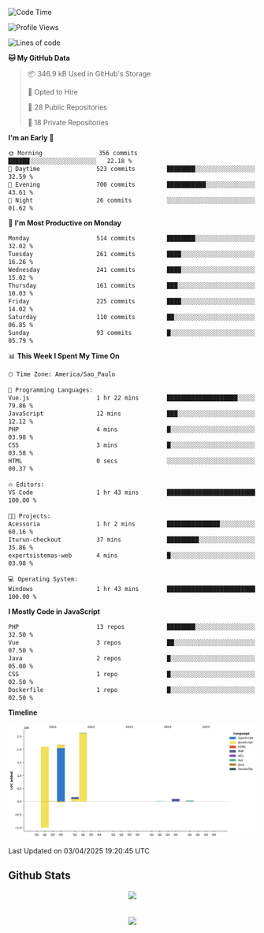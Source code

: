  
<!--START_SECTION:waka-->
![Code Time](http://img.shields.io/badge/Code%20Time-1%2C851%20hrs%2034%20mins-blue)

![Profile Views](http://img.shields.io/badge/Profile%20Views-0-blue)

![Lines of code](https://img.shields.io/badge/From%20Hello%20World%20I%27ve%20Written-7.2%20million%20lines%20of%20code-blue)

**🐱 My GitHub Data** 

> 📦 346.9 kB Used in GitHub's Storage 
 > 
> 💼 Opted to Hire
 > 
> 📜 28 Public Repositories 
 > 
> 🔑 18 Private Repositories 
 > 
**I'm an Early 🐤** 

```text
🌞 Morning                356 commits         ██████░░░░░░░░░░░░░░░░░░░   22.18 % 
🌆 Daytime                523 commits         ████████░░░░░░░░░░░░░░░░░   32.59 % 
🌃 Evening                700 commits         ███████████░░░░░░░░░░░░░░   43.61 % 
🌙 Night                  26 commits          ░░░░░░░░░░░░░░░░░░░░░░░░░   01.62 % 
```
📅 **I'm Most Productive on Monday** 

```text
Monday                   514 commits         ████████░░░░░░░░░░░░░░░░░   32.02 % 
Tuesday                  261 commits         ████░░░░░░░░░░░░░░░░░░░░░   16.26 % 
Wednesday                241 commits         ████░░░░░░░░░░░░░░░░░░░░░   15.02 % 
Thursday                 161 commits         ███░░░░░░░░░░░░░░░░░░░░░░   10.03 % 
Friday                   225 commits         ████░░░░░░░░░░░░░░░░░░░░░   14.02 % 
Saturday                 110 commits         ██░░░░░░░░░░░░░░░░░░░░░░░   06.85 % 
Sunday                   93 commits          █░░░░░░░░░░░░░░░░░░░░░░░░   05.79 % 
```


📊 **This Week I Spent My Time On** 

```text
🕑︎ Time Zone: America/Sao_Paulo

💬 Programming Languages: 
Vue.js                   1 hr 22 mins        ████████████████████░░░░░   79.86 % 
JavaScript               12 mins             ███░░░░░░░░░░░░░░░░░░░░░░   12.12 % 
PHP                      4 mins              █░░░░░░░░░░░░░░░░░░░░░░░░   03.98 % 
CSS                      3 mins              █░░░░░░░░░░░░░░░░░░░░░░░░   03.58 % 
HTML                     0 secs              ░░░░░░░░░░░░░░░░░░░░░░░░░   00.37 % 

🔥 Editors: 
VS Code                  1 hr 43 mins        █████████████████████████   100.00 % 

🐱‍💻 Projects: 
Acessoria                1 hr 2 mins         ███████████████░░░░░░░░░░   60.16 % 
Iturun-checkout          37 mins             █████████░░░░░░░░░░░░░░░░   35.86 % 
expertsistemas-web       4 mins              █░░░░░░░░░░░░░░░░░░░░░░░░   03.98 % 

💻 Operating System: 
Windows                  1 hr 43 mins        █████████████████████████   100.00 % 
```

**I Mostly Code in JavaScript** 

```text
PHP                      13 repos            ████████░░░░░░░░░░░░░░░░░   32.50 % 
Vue                      3 repos             ██░░░░░░░░░░░░░░░░░░░░░░░   07.50 % 
Java                     2 repos             █░░░░░░░░░░░░░░░░░░░░░░░░   05.00 % 
CSS                      1 repo              █░░░░░░░░░░░░░░░░░░░░░░░░   02.50 % 
Dockerfile               1 repo              █░░░░░░░░░░░░░░░░░░░░░░░░   02.50 % 
```



**Timeline**

![Lines of Code chart](https://raw.githubusercontent.com/MaueDev/MaueDev/main/assets/bar_graph.png)


 Last Updated on 03/04/2025 19:20:45 UTC
<!--END_SECTION:waka-->

## Github Stats  
<div align="center"><img src="https://github-readme-stats.vercel.app/api/top-langs/?username=MaueDev&hide_border=true&layout=compact" align="center" /></div>  

<br/>  

<br/>  

<div align="center">
<img src="https://komarev.com/ghpvc/?username=MaueDev&&style=flat-square" align="center" />
</div>  
  
